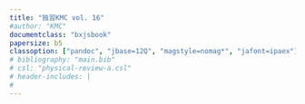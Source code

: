 ```yaml
---
title: "独習KMC vol. 16"
#author: "KMC"
documentclass: "bxjsbook"
papersize: b5
classoption: ["pandoc", "jbase=12Q", "magstyle=nomag*", "jafont=ipaex"]
# bibliography: "main.bib"
# csl: "physical-review-a.csl"
# header-includes: |
#   
---
```

